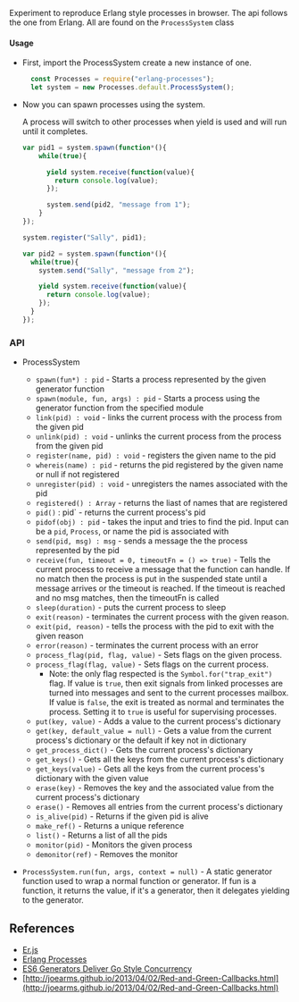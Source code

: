 Experiment to reproduce Erlang style processes in browser. The api follows the one from Erlang. All are found on the `ProcessSystem` class

#### Usage

* First, import the ProcessSystem create a new instance of one.
  ```javascript
    const Processes = require("erlang-processes");
    let system = new Processes.default.ProcessSystem();
  ```

* Now you can spawn processes using the system.

    A process will switch to other processes when yield is used and will run until it completes.

    ```javascript
    var pid1 = system.spawn(function*(){
        while(true){

          yield system.receive(function(value){
            return console.log(value);
          });

          system.send(pid2, "message from 1");
        }
    });

    system.register("Sally", pid1);

    var pid2 = system.spawn(function*(){
      while(true){
        system.send("Sally", "message from 2");

        yield system.receive(function(value){
          return console.log(value);
        });
      }
    });

    ```

### API

* ProcessSystem
    * `spawn(fun*) : pid` - Starts a process represented by the given generator function
    * `spawn(module, fun, args) : pid` - Starts a process using the generator function from the specified module
    * `link(pid) : void` - links the current process with the process from the given pid
    * `unlink(pid) : void` - unlinks the current process from the process from the given pid
    * `register(name, pid) : void` - registers the given name to the pid
    * `whereis(name) : pid` - returns the pid registered by the given name or null if not registered
    * `unregister(pid) : void` - unregisters the names associated with the pid
    * `registered() : Array` - returns the liast of names that are registered
    * `pid()` : pid` - returns the current process's pid
    * `pidof(obj) : pid` - takes the input and tries to find the pid. Input can be a `pid`, `Process`, or name the pid is associated with
    * `send(pid, msg) : msg` - sends a message the the process represented by the pid
    * `receive(fun, timeout = 0, timeoutFn = () => true)` - Tells the current process to receive a message that the function can handle. If no match then the process is put in the suspended state until a message arrives or the timeout is reached. If the timeout is reached and no msg matches, then the timeoutFn is called
    * `sleep(duration)` - puts the current process to sleep
    * `exit(reason)` - terminates the current process with the given reason.
    * `exit(pid, reason)` - tells the process with the pid to exit with the given reason
    * `error(reason)` - terminates the current process with an error
    * `process_flag(pid, flag, value)` - Sets flags on the given process.
    * `process_flag(flag, value)` - Sets flags on the current process.
        * Note: the only flag respected is the `Symbol.for("trap_exit")` flag. If value is `true`, then exit signals from linked processes are turned into messages and sent to the current processes mailbox. If value is `false`, the exit is treated as normal and terminates the process. Setting it to `true` is useful for supervising processes.
    * `put(key, value)` - Adds a value to the current process's dictionary
    * `get(key, default_value = null)` - Gets a value from the current process's dictionary or the default if key not in dictionary
    * `get_process_dict()` - Gets the current process's dictionary
    * `get_keys()` - Gets all the keys from the current process's dictionary
    * `get_keys(value)` - Gets all the keys from the current process's dictionary with the given value
    * `erase(key)` - Removes the key and the associated value from the current process's dictionary
    * `erase()` - Removes all entries from the current process's dictionary
    * `is_alive(pid)` - Returns if the given pid is alive
    * `make_ref()` - Returns a unique reference
    * `list()` - Returns a list of all the pids
    * `monitor(pid)` - Monitors the given process
    * `demonitor(ref)` - Removes the monitor

* `ProcessSystem.run(fun, args, context = null)` - A static generator function used to wrap a normal function or generator. If fun is a function, it returns the value, if it's a generator, then it delegates yielding to the generator.

## References

* [Er.js](https://github.com/orph/erjs)
* [Erlang Processes](http://erlang.org/doc/reference_manual/processes.html)
* [ES6 Generators Deliver Go Style Concurrency](http://swannodette.github.io/2013/08/24/es6-generators-and-csp)
* [http://joearms.github.io/2013/04/02/Red-and-Green-Callbacks.html](http://joearms.github.io/2013/04/02/Red-and-Green-Callbacks.html)

